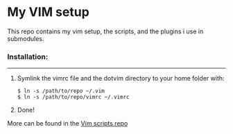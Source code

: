 # My VIM setup

This repo contains my vim setup, the scripts, and the plugins i use in submodules.

### Installation:
------------

1. Symlink the vimrc file and the dotvim directory to your home folder with:

	```
	$ ln -s /path/to/repo ~/.vim
	$ ln -s /path/to/repo/vimrc ~/.vimrc
	```

2. Done!

More can be found in the [Vim scripts repo](https://github.com/vim-scripts)

